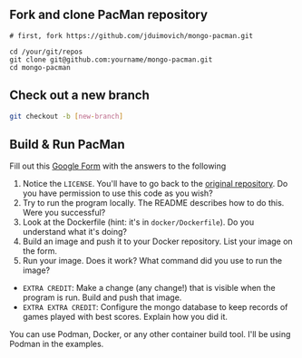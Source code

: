 ## Fork and clone PacMan repository

```
# first, fork https://github.com/jduimovich/mongo-pacman.git

cd /your/git/repos
git clone git@github.com:yourname/mongo-pacman.git
cd mongo-pacman
```

## Check out a new branch

```bash
git checkout -b [new-branch]
```

## Build & Run PacMan

Fill out this [Google Form](https://forms.gle/gaZLPbik3w6sNiW57) with the answers to the following
1. Notice the `LICENSE`. You'll have to go back to the [original repository](https://github.com/font/pacman). Do you have permission to use this code as you wish?
2. Try to run the program locally. The README describes how to do this. Were you successful?
3. Look at the Dockerfile (hint: it's in `docker/Dockerfile`). Do you understand what it's doing?
4. Build an image and push it to your Docker repository. List your image on the form.
5. Run your image. Does it work? What command did you use to run the image?

* `EXTRA CREDIT`: Make a change (any change!) that is visible when the program is run. Build and push that image.
* `EXTRA EXTRA CREDIT`: Configure the mongo database to keep records of games played with best scores. Explain how you did it.

You can use Podman, Docker, or any other container build tool. I'll be using Podman in the examples.
